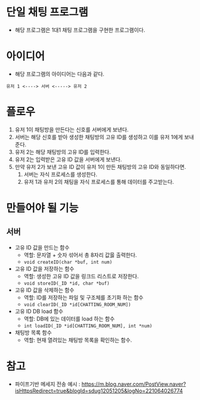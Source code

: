 # 단일 채팅 프로그램

* 해당 프로그램은 1대1 채팅 프로그램을 구현한 프로그램이다. 

# 아이디어

* 해당 프로그램의 아이디어는 다음과 같다. 

```
유저 1 <----> 서버 <-----> 유저 2
```

# 플로우 

1. 유저 1이 채팅방을 만든다는 신호를 서버에게 보낸다.  
2. 서버는 해당 신호를 받아 생성한 채팅방의 고유 ID를 생성하고 이를 유저 1에게 보내준다. 
3. 유저 2는 해당 채팅방의 고유 ID를 입력한다. 
4. 유저 2는 입력받은 고유 ID 값을 서버에게 보낸다. 
5. 만약 유저 2가 보낸 고유 ID 값이 유저 1이 만든 채팅방의 고유 ID와 동일하다면.
   1. 서버는 자식 프로세스를 생성한다. 
   2. 유저 1과 유저 2의 채팅을 자식 프로세스를 통해 데이터를 주고받는다. 
 
 # 만들어야 될 기능

 ## 서버

 * 고유 ID 값을 만드는 함수 
   * 역할: 문자열 + 숫자 섞어서 총 8자리 값읋 출력한다. 
   * `void createID(char *buf, int num)`
 * 고유 ID 값을 저장하는 함수
   * 역할: 생성한 고유 ID 값을 링크드 리스트로 저장한다. 
   * `void storeID(_ID *id, char *buf)`
 * 고유 ID 값을 삭제하는 함수
   * 역할: ID를 저장하는 파일 및 구조체를 초기화 하는 함수 
   * `void clearID(_ID *id[CHATTING_ROOM_NUM])`
 * 고유 ID DB load 함수
   * 역할: DB에 있는 데이터를 load 하는 함수
   * `int loadID(_ID *id[CHATTING_ROOM_NUM], int *num)`
 * 채팅방 목록 함수
   * 역할: 현재 열려있는 채팅방 목록을 확인하는 함수.

 # 참고

 * 파이프기반 메세지 전송 예시 : https://m.blog.naver.com/PostView.naver?isHttpsRedirect=true&blogId=sdug12051205&logNo=221064026774

